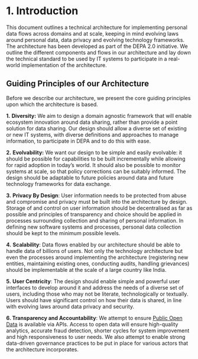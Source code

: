 # 1. Introduction

This document outlines a technical architecture for implementing personal data flows across domains and at scale, keeping in mind evolving laws around personal data, data privacy and evolving technology frameworks. The architecture has been developed as part of the DEPA 2.0 initiative. We outline the different components and flows in our architecture and lay down the technical standard to be used by IT systems to participate in a real-world implementation of the architecture.

## **Guiding Principles of our Architecture**

Before we describe our architecture, we present the core guiding principles upon which the architecture is based.

**1.** **Diversity:** We aim to design a domain agnostic framework that will enable ecosystem innovation around data sharing, rather than provide a point solution for data sharing. Our design should allow a diverse set of existing or new IT systems, with diverse definitions and approaches to manage information, to participate in DEPA and to do this with ease.

**2.** **Evolvability:** We want our design to be simple and easily evolvable: it should be possible for capabilities to be built incrementally while allowing for rapid adoption in today’s world. It should also be possible to monitor systems at scale, so that policy corrections can be suitably informed. The design should be adaptable to future policies around data and future technology frameworks for data exchange.

**3.** **Privacy By Design**: User information needs to be protected from abuse and compromise and privacy must be built into the architecture by design. Storage of and control on user information should be decentralised as far as possible and principles of transparency and choice should be applied in processes surrounding collection and sharing of personal information. In defining new software systems and processes, personal data collection should be kept to the minimum possible levels.

**4.** **Scalability**: Data flows enabled by our architecture should be able to handle data of billions of users. Not only the technology architecture but even the processes around implementing the architecture (registering new entities, maintaining existing ones, conducting audits, handling grievances) should be implementable at the scale of a large country like India.

**5.** **User Centricity**: The design should enable simple and powerful user interfaces to develop around it and address the needs of a diverse set of users, including those who may not be literate, technologically or textually. Users should have significant control on how their data is shared, in line with evolving laws around data privacy and security.

**6. Transparency and Accountability**: We attempt to ensure [Public Open Data](https://data.gov.in/sites/default/files/NDSAP.pdf) is available via APIs. Access to open data will ensure high-quality analytics, accurate fraud detection, shorter cycles for system improvement and high responsiveness to user needs. We also attempt to enable strong data-driven governance practices to be put in place for various actors that the architecture incorporates.
